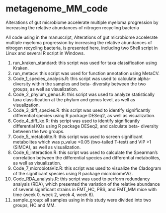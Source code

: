 # metagenome_MM_code
Alterations of gut microbiome accelerate multiple myeloma progression by increasing the relative abundances of nitrogen recycling bacteria

All code using in the manuscript, Alterations of gut microbiome accelerate multiple myeloma progression by increasing the relative abundances of nitrogen recycling bacteria, is presented here, including two Shell script in Linux and several R script in Windows.
1.	run_kraken_standard: this script was used for taxa classification using Kraken.
2.	run_metacv: this script was used for function annotation using MetaCV.
3.	Code_1_species_analysis.R: this script was used to calculate alpha-diversity within the samples and beta- diversity between the two groups, as well as visualization.
4.	Code_2_phylum_genus.R: this script was used to analyze statistically taxa classification at the phylum and genus level, as well as visualization.
5.	Code_3_diff_species.R: this script was used to identify significantly differential species using R package DESeq2, as well as visualization.
6.	Code_4_diff_ko.R: this script was used to identify significantly differential KOs using R package DESeq2, and calculate beta- diversity between the two groups.
7.	Code_5_metabolite.R: this script was used to screen significant metabolites which was p_value <0.05 (two-tailed T-test) and VIP >1 (SIMCA), as well as visualization.
8.	Code_6_interaction.R: this script was used to calculate the Spearman’s correlation between the differential species and differential metabolites, as well as visualization.
9.	Code_7_microbiotaViz.R: this script was used to visualize the Cladogram of the significant species using R package microbiomeViz.
10.	Code_RDA_analysis.R: this script was used to perform redundancy analysis (RDA), which presented the variation of the relative abundance of several significant strains in FMT_HC, PBS, and FMT_MM mice with time (week 0, week 2, week 4, week 6).
11.	sample_group: all samples using in this study were divided into two groups, HC and MM.

